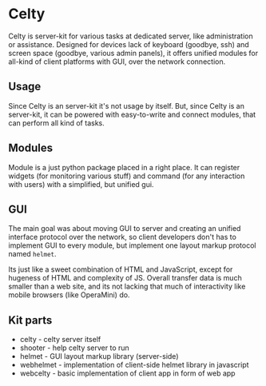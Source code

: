 # Celty

Celty is server-kit for various tasks at dedicated server, like administration or assistance. Designed for devices lack of keyboard (goodbye, ssh) and screen space (goodbye, various admin panels), it offers unified modules for all-kind of client platforms with GUI, over the network connection.

## Usage

Since Celty is an server-kit it's not usage by itself. But, since Celty is an server-kit, it can be powered with easy-to-write and connect modules, that can perform all kind of tasks. 

## Modules

Module is a just python package placed in a right place. It can register widgets (for monitoring various stuff) and command (for any interaction with users) with a simplified, but unified gui.

## GUI

The main goal was about moving GUI to server and creating an unified interface protocol over the network, so client developers don't has to implement GUI to every module, but implement one layout markup protocol named `helmet`. 

Its just like a sweet combination of HTML and JavaScript, except for hugeness of HTML and complexity of JS. Overall transfer data is much smaller than a web site, and its not lacking that much of interactivity like mobile browsers (like OperaMini) do.


## Kit parts

* celty - celty server itself
* shooter - help celty server to run
* helmet - GUI layout markup library (server-side)
* webhelmet - implementation of client-side helmet library in javascript
* webcelty - basic implementation of client app in form of web app

